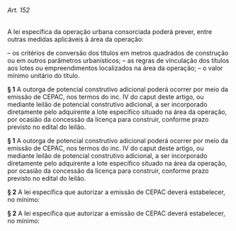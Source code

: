 
###### Art. 152
A lei específica da operação urbana consorciada poderá prever, entre outras medidas aplicáveis à área da operação:

– os critérios de conversão dos títulos em metros quadrados de construção ou em outros parâmetros urbanísticos;
– as regras de vinculação dos títulos aos lotes ou empreendimentos localizados na área da operação;
– o valor mínimo unitário do título.

**§ 1** A outorga de potencial construtivo adicional poderá ocorrer por meio da emissão de CEPAC, nos termos do inc. IV do caput deste artigo, ou mediante leilão de potencial construtivo adicional, a ser incorporado diretamente pelo adquirente a lote específico situado na área da operação, por ocasião da concessão da licença para construir, conforme prazo previsto no edital do leilão.

**§ 1** A outorga de potencial construtivo adicional poderá ocorrer por meio da emissão de CEPAC, nos termos do inc. IV do caput deste artigo, ou mediante leilão de potencial construtivo adicional, a ser incorporado diretamente pelo adquirente a lote específico situado na área da operação, por ocasião da concessão da licença para construir, conforme prazo previsto no edital do leilão.

**§ 2** A lei específica que autorizar a emissão de CEPAC deverá estabelecer, no mínimo:

**§ 2** A lei específica que autorizar a emissão de CEPAC deverá estabelecer, no mínimo:
